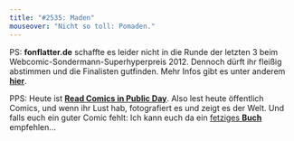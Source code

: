 ```yaml
---
title: "#2535: Maden"
mouseover: "Nicht so toll: Pomaden."
---
```


PS:
<strong>fonflatter.de</strong> schaffte es leider nicht in die Runde der letzten 3 beim Webcomic-Sondermann-Superhyperpreis 2012. 
Dennoch dürft ihr fleißig abstimmen und die Finalisten gutfinden. 
Mehr Infos gibt es unter anderem <a href="http://mycomicsde.blogspot.de/2012/08/sondermann-endrunde-gestartet.html"><strong>hier</strong></a>.

PPS:
Heute ist <a href="http://mycomicsde.blogspot.de/2012/08/28-august-2012-read-comics-in-public-day.html"><strong>Read Comics in Public Day</strong></a>. 
Also lest heute öffentlich Comics, und wenn ihr Lust hab, fotografiert es und zeigt es der Welt.
Und falls euch ein guter Comic fehlt: Ich kann euch da ein <a href="http://www.fonflatter.de/fredbuch">fetziges <strong>Buch</strong></a> empfehlen...

